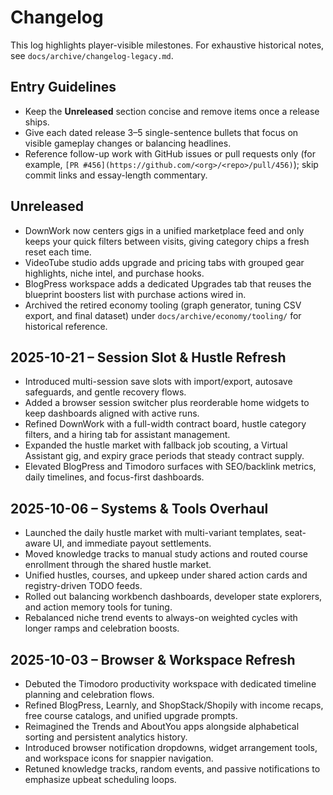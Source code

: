 # Changelog

This log highlights player-visible milestones. For exhaustive historical notes, see `docs/archive/changelog-legacy.md`.

## Entry Guidelines
- Keep the **Unreleased** section concise and remove items once a release ships.
- Give each dated release 3–5 single-sentence bullets that focus on visible gameplay changes or balancing headlines.
- Reference follow-up work with GitHub issues or pull requests only (for example, `[PR #456](https://github.com/<org>/<repo>/pull/456)`); skip commit links and essay-length commentary.

## Unreleased
- DownWork now centers gigs in a unified marketplace feed and only keeps your quick filters between visits, giving category chips a fresh reset each time.
- VideoTube studio adds upgrade and pricing tabs with grouped gear highlights, niche intel, and purchase hooks.
- BlogPress workspace adds a dedicated Upgrades tab that reuses the blueprint boosters list with purchase actions wired in.
- Archived the retired economy tooling (graph generator, tuning CSV export, and final dataset) under `docs/archive/economy/tooling/` for historical reference.

## 2025-10-21 – Session Slot & Hustle Refresh
- Introduced multi-session save slots with import/export, autosave safeguards, and gentle recovery flows.
- Added a browser session switcher plus reorderable home widgets to keep dashboards aligned with active runs.
- Refined DownWork with a full-width contract board, hustle category filters, and a hiring tab for assistant management.
- Expanded the hustle market with fallback job scouting, a Virtual Assistant gig, and expiry grace periods that steady contract supply.
- Elevated BlogPress and Timodoro surfaces with SEO/backlink metrics, daily timelines, and focus-first dashboards.

## 2025-10-06 – Systems & Tools Overhaul
- Launched the daily hustle market with multi-variant templates, seat-aware UI, and immediate payout settlements.
- Moved knowledge tracks to manual study actions and routed course enrollment through the shared hustle market.
- Unified hustles, courses, and upkeep under shared action cards and registry-driven TODO feeds.
- Rolled out balancing workbench dashboards, developer state explorers, and action memory tools for tuning.
- Rebalanced niche trend events to always-on weighted cycles with longer ramps and celebration boosts.

## 2025-10-03 – Browser & Workspace Refresh
- Debuted the Timodoro productivity workspace with dedicated timeline planning and celebration flows.
- Refined BlogPress, Learnly, and ShopStack/Shopily with income recaps, free course catalogs, and unified upgrade prompts.
- Reimagined the Trends and AboutYou apps alongside alphabetical sorting and persistent analytics history.
- Introduced browser notification dropdowns, widget arrangement tools, and workspace icons for snappier navigation.
- Retuned knowledge tracks, random events, and passive notifications to emphasize upbeat scheduling loops.

